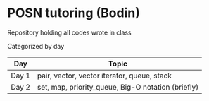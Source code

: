 # POSN tutoring (Bodin)

Repository holding all codes wrote in class

Categorized by day

| Day | Topic |
| ------ | ------ |
| Day 1 | pair, vector, vector iterator, queue, stack |
| Day 2 | set, map, priority_queue, Big-O notation (briefly) |
